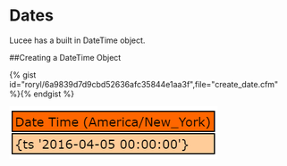 # Dates

Lucee has a built in DateTime object.

##Creating a DateTime Object

{% gist id="roryl/6a9839d7d9cbd52636afc35844e1aa3f",file="create_date.cfm" %}{% endgist %}

![](date.png)

